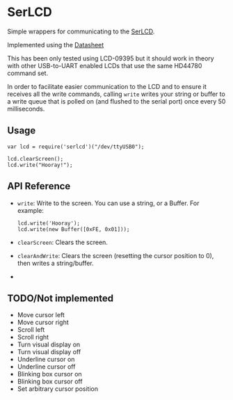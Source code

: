 # SerLCD

Simple wrappers for communicating to the [SerLCD](https://www.sparkfun.com/products/9395).

Implemented using the [Datasheet](http://www.sparkfun.com/datasheets/LCD/SerLCD_V2_5.PDF)

This has been only tested using LCD-09395 but it should work in theory with other USB-to-UART enabled LCDs that use the same HD44780 command set.

In order to facilitate easier communication to the LCD and to ensure it receives all the write commands, calling `write` writes your string or buffer to a write queue that is polled on (and flushed to the serial port) once every 50 milliseconds.

## Usage

    var lcd = require('serlcd')("/dev/ttyUSB0");

    lcd.clearScreen();
    lcd.write("Hooray!");

## API Reference

* `write`:  Write to the screen.  You can use a string, or a Buffer. For example:
    ```
    lcd.write('Hooray');
    lcd.write(new Buffer([0xFE, 0x01]));
    ```

* `clearScreen`: Clears the screen.

* `clearAndWrite`: Clears the screen (resetting the cursor position to 0), then writes a string/buffer.

* 

## TODO/Not implemented

* Move cursor left
* Move cursor right
* Scroll left
* Scroll right
* Turn visual display on
* Turn visual display off
* Underline cursor on
* Underline cursor off
* Blinking box cursor on
* Blinking box cursor off
* Set arbitrary cursor position